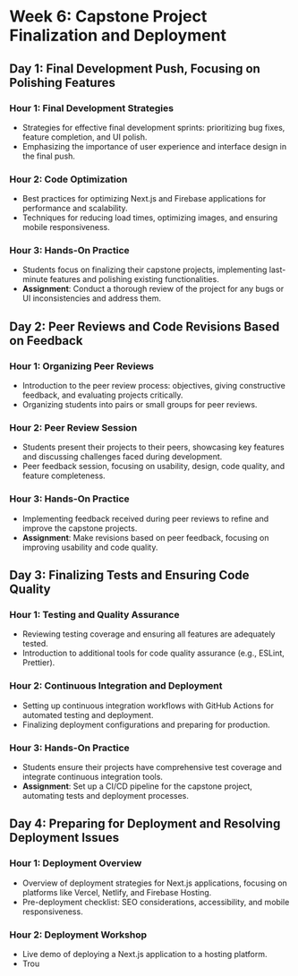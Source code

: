 # Week 6: Capstone Project Finalization and Deployment

## Day 1: Final Development Push, Focusing on Polishing Features

### Hour 1: Final Development Strategies

- Strategies for effective final development sprints: prioritizing bug fixes, feature completion, and UI polish.
- Emphasizing the importance of user experience and interface design in the final push.

### Hour 2: Code Optimization

- Best practices for optimizing Next.js and Firebase applications for performance and scalability.
- Techniques for reducing load times, optimizing images, and ensuring mobile responsiveness.

### Hour 3: Hands-On Practice

- Students focus on finalizing their capstone projects, implementing last-minute features and polishing existing functionalities.
- **Assignment**: Conduct a thorough review of the project for any bugs or UI inconsistencies and address them.

## Day 2: Peer Reviews and Code Revisions Based on Feedback

### Hour 1: Organizing Peer Reviews

- Introduction to the peer review process: objectives, giving constructive feedback, and evaluating projects critically.
- Organizing students into pairs or small groups for peer reviews.

### Hour 2: Peer Review Session

- Students present their projects to their peers, showcasing key features and discussing challenges faced during development.
- Peer feedback session, focusing on usability, design, code quality, and feature completeness.

### Hour 3: Hands-On Practice

- Implementing feedback received during peer reviews to refine and improve the capstone projects.
- **Assignment**: Make revisions based on peer feedback, focusing on improving usability and code quality.

## Day 3: Finalizing Tests and Ensuring Code Quality

### Hour 1: Testing and Quality Assurance

- Reviewing testing coverage and ensuring all features are adequately tested.
- Introduction to additional tools for code quality assurance (e.g., ESLint, Prettier).

### Hour 2: Continuous Integration and Deployment

- Setting up continuous integration workflows with GitHub Actions for automated testing and deployment.
- Finalizing deployment configurations and preparing for production.

### Hour 3: Hands-On Practice

- Students ensure their projects have comprehensive test coverage and integrate continuous integration tools.
- **Assignment**: Set up a CI/CD pipeline for the capstone project, automating tests and deployment processes.

## Day 4: Preparing for Deployment and Resolving Deployment Issues

### Hour 1: Deployment Overview

- Overview of deployment strategies for Next.js applications, focusing on platforms like Vercel, Netlify, and Firebase Hosting.
- Pre-deployment checklist: SEO considerations, accessibility, and mobile responsiveness.

### Hour 2: Deployment Workshop

- Live demo of deploying a Next.js application to a hosting platform.
- Trou
